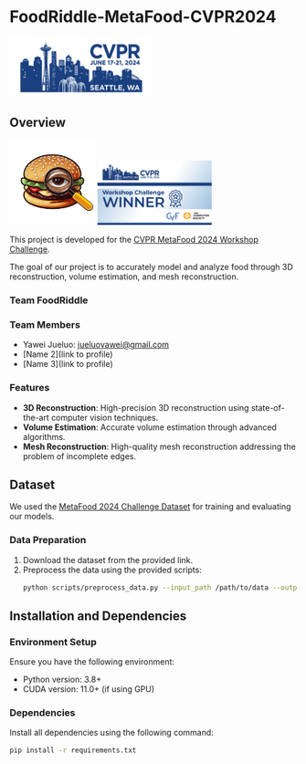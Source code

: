 # FoodRiddle-MetaFood-CVPR2024
<img src="images/cvpr_logo.jpg" alt="CVPR Logo" width="250"/>

## Overview
<img src="images/team_logo.jpg" alt="Team Logo" width="150"/> <img src="images/CVPR_winner_TwitterX.jpg" alt="Workshop Logo" width="200"/>

This project is developed for the [CVPR MetaFood 2024 Workshop Challenge](https://sites.google.com/view/cvpr-metafood-2024/challenge).

The goal of our project is to accurately model and analyze food through 3D reconstruction, volume estimation, and mesh reconstruction.


### Team FoodRiddle

### Team Members

- Yawei Jueluo: jueluoyawei@gmail.com
- [Name 2](link to profile)
- [Name 3](link to profile)

### Features
- **3D Reconstruction**: High-precision 3D reconstruction using state-of-the-art computer vision techniques.
- **Volume Estimation**: Accurate volume estimation through advanced algorithms.
- **Mesh Reconstruction**: High-quality mesh reconstruction addressing the problem of incomplete edges.

## Dataset

We used the [MetaFood 2024 Challenge Dataset](https://sites.google.com/view/cvpr-metafood-2024/challenge) for training and evaluating our models.


### Data Preparation
1. Download the dataset from the provided link.
2. Preprocess the data using the provided scripts:
    ```bash
    python scripts/preprocess_data.py --input_path /path/to/data --output_path /path/to/preprocessed_data
    ```

## Installation and Dependencies
### Environment Setup
Ensure you have the following environment:
- Python version: 3.8+
- CUDA version: 11.0+ (if using GPU)

### Dependencies
Install all dependencies using the following command:
```bash
pip install -r requirements.txt